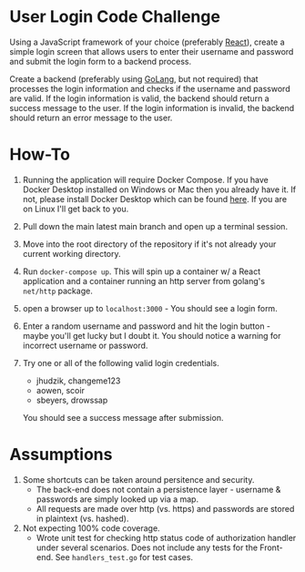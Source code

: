 # User Login Code Challenge

Using a JavaScript framework of your choice (preferably [React](https://reactjs.org/)), create a simple login screen that allows users to enter their username and password and submit the login form to a backend process.

Create a backend (preferably using [GoLang](https://go.dev/), but not required) that processes the login information and checks if the username and password are valid. If the login information is valid, the backend should return a success message to the user. If the login information is invalid, the backend should return an error message to the user.


# How-To
1. Running the application will require Docker Compose. If you have Docker Desktop installed on Windows or Mac then you already have it. If not, please install Docker Desktop which can be found [here](https://docs.docker.com/desktop/). If you are on
Linux I'll get back to you.
2. Pull down the main latest main branch and open up a terminal session.
3. Move into the root directory of the repository if it's not already your current working directory. 
4. Run `docker-compose up`. This will spin up a container w/ a React application and a container running an http server from golang's `net/http` package.
5. open a browser up to `localhost:3000` - You should see a login form. 
6. Enter a random username and password and hit the login button - maybe you'll get
lucky but I doubt it. You should notice a warning for incorrect username or password.
7. Try one or all of the following valid login credentials.
    - jhudzik, changeme123
    - aowen, scoir
    - sbeyers, drowssap

    You should see a success message after submission.

# Assumptions
1. Some shortcuts can be taken around persitence and security.
    - The back-end does not contain a persistence layer - username & passwords are simply looked up via a map.
    - All requests are made over http (vs. https) and passwords are stored in plaintext (vs. hashed).
2. Not expecting 100% code coverage.
    - Wrote unit test for checking http status code of authorization handler under several scenarios. Does not include
    any tests for the Front-end. See `handlers_test.go` for test cases.
